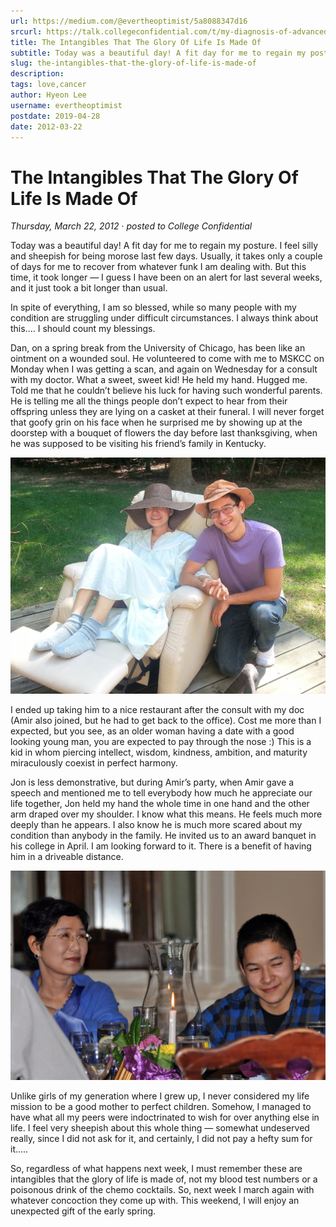 ```yaml
---
url: https://medium.com/@evertheoptimist/5a8088347d16
srcurl: https://talk.collegeconfidential.com/t/my-diagnosis-of-advanced-cancer-how-to-help-my-kids/1013554/1357
title: The Intangibles That The Glory Of Life Is Made Of
subtitle: Today was a beautiful day! A fit day for me to regain my posture. I feel silly and sheepish for being morose last few days. Usually, it…
slug: the-intangibles-that-the-glory-of-life-is-made-of
description: 
tags: love,cancer
author: Hyeon Lee
username: evertheoptimist
postdate: 2019-04-28
date: 2012-03-22
---
```


# The Intangibles That The Glory Of Life Is Made Of

*Thursday, March 22, 2012*
&middot;
*posted to College Confidential*

Today was a beautiful day! A fit day for me to regain my posture. I feel silly and sheepish for being morose last few days. Usually, it takes only a couple of days for me to recover from whatever funk I am dealing with. But this time, it took longer — I guess I have been on an alert for last several weeks, and it just took a bit longer than usual.

In spite of everything, I am so blessed, while so many people with my condition are struggling under difficult circumstances. I always think about this.... I should count my blessings.

Dan, on a spring break from the University of Chicago, has been like an ointment on a wounded soul. He volunteered to come with me to MSKCC on Monday when I was getting a scan, and again on Wednesday for a consult with my doctor. What a sweet, sweet kid! He held my hand. Hugged me. Told me that he couldn’t believe his luck for having such wonderful parents. He is telling me all the things people don’t expect to hear from their offspring unless they are lying on a casket at their funeral. I will never forget that goofy grin on his face when he surprised me by showing up at the doorstep with a bouquet of flowers the day before last thanksgiving, when he was supposed to be visiting his friend’s family in Kentucky.

![Spring break in NJ](./assets/1*7bfjp_lR-KT_Ynyr9F446w.png)

I ended up taking him to a nice restaurant after the consult with my doc (Amir also joined, but he had to get back to the office). Cost me more than I expected, but you see, as an older woman having a date with a good looking young man, you are expected to pay through the nose :) This is a kid in whom piercing intellect, wisdom, kindness, ambition, and maturity miraculously coexist in perfect harmony.

Jon is less demonstrative, but during Amir’s party, when Amir gave a speech and mentioned me to tell everybody how much he appreciate our life together, Jon held my hand the whole time in one hand and the other arm draped over my shoulder. I know what this means. He feels much more deeply than he appears. I also know he is much more scared about my condition than anybody in the family. He invited us to an award banquet in his college in April. I am looking forward to it. There is a benefit of having him in a driveable distance.

![](./assets/1*5Ddwcs7oI0A2ZkDhAsyNCA.png)

Unlike girls of my generation where I grew up, I never considered my life mission to be a good mother to perfect children. Somehow, I managed to have what all my peers were indoctrinated to wish for over anything else in life. I feel very sheepish about this whole thing — somewhat undeserved really, since I did not ask for it, and certainly, I did not pay a hefty sum for it.....

So, regardless of what happens next week, I must remember these are intangibles that the glory of life is made of, not my blood test numbers or a poisonous drink of the chemo cocktails. So, next week I march again with whatever concoction they come up with. This weekend, I will enjoy an unexpected gift of the early spring.
